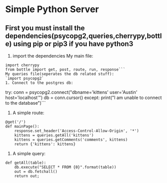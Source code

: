 # Simple Python Server
## First you must install the dependencies(psycopg2,queries,cherrypy,bottle) using pip or pip3 if you have python3

1. import the dependencies
My main file:
```import queries
import cherrypy
from bottle import get, post, route, run, response```
My queries file(seperates the db related stuff):
`import psycopg2`
1. Connect to the postgres db:
```
try:
    conn = psycopg2.connect("dbname='kittens' user='Austin' host='localhost'")
    db = conn.cursor()
except:
    print("I am unable to connect to the database")```
1. A simple route: 
```
@get('/')
def mainPage():
    response.set_header('Access-Control-Allow-Origin', '*')
    kittens = queries.getAll('kittens')
    kittens = queries.getComments('comments', kittens)
    return {'kittens': kittens}
```
1. A simple query:
```
def getAll(table):
    db.execute("SELECT * FROM {0}".format(table))
    out = db.fetchall()
    return out;
```
